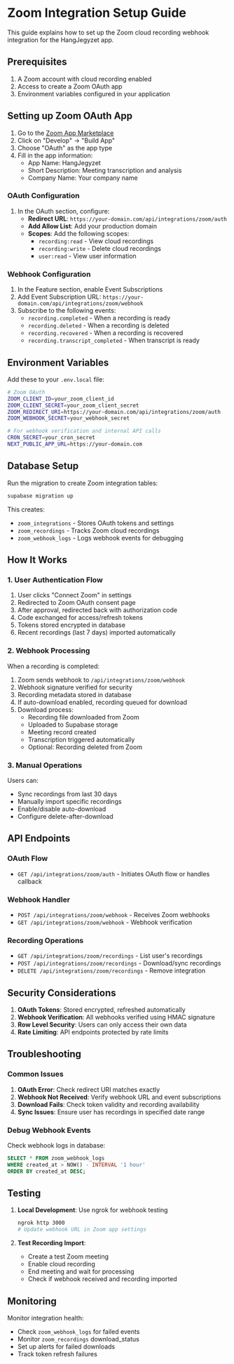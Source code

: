 # Zoom Integration Setup Guide

This guide explains how to set up the Zoom cloud recording webhook integration for the HangJegyzet app.

## Prerequisites

1. A Zoom account with cloud recording enabled
2. Access to create a Zoom OAuth app
3. Environment variables configured in your application

## Setting up Zoom OAuth App

1. Go to the [Zoom App Marketplace](https://marketplace.zoom.us/)
2. Click on "Develop" → "Build App"
3. Choose "OAuth" as the app type
4. Fill in the app information:
   - App Name: HangJegyzet
   - Short Description: Meeting transcription and analysis
   - Company Name: Your company name

### OAuth Configuration

1. In the OAuth section, configure:
   - **Redirect URL**: `https://your-domain.com/api/integrations/zoom/auth`
   - **Add Allow List**: Add your production domain
   - **Scopes**: Add the following scopes:
     - `recording:read` - View cloud recordings
     - `recording:write` - Delete cloud recordings
     - `user:read` - View user information

### Webhook Configuration

1. In the Feature section, enable Event Subscriptions
2. Add Event Subscription URL: `https://your-domain.com/api/integrations/zoom/webhook`
3. Subscribe to the following events:
   - `recording.completed` - When a recording is ready
   - `recording.deleted` - When a recording is deleted
   - `recording.recovered` - When a recording is recovered
   - `recording.transcript_completed` - When transcript is ready

## Environment Variables

Add these to your `.env.local` file:

```bash
# Zoom OAuth
ZOOM_CLIENT_ID=your_zoom_client_id
ZOOM_CLIENT_SECRET=your_zoom_client_secret
ZOOM_REDIRECT_URI=https://your-domain.com/api/integrations/zoom/auth
ZOOM_WEBHOOK_SECRET=your_webhook_secret

# For webhook verification and internal API calls
CRON_SECRET=your_cron_secret
NEXT_PUBLIC_APP_URL=https://your-domain.com
```

## Database Setup

Run the migration to create Zoom integration tables:

```bash
supabase migration up
```

This creates:
- `zoom_integrations` - Stores OAuth tokens and settings
- `zoom_recordings` - Tracks Zoom cloud recordings
- `zoom_webhook_logs` - Logs webhook events for debugging

## How It Works

### 1. User Authentication Flow

1. User clicks "Connect Zoom" in settings
2. Redirected to Zoom OAuth consent page
3. After approval, redirected back with authorization code
4. Code exchanged for access/refresh tokens
5. Tokens stored encrypted in database
6. Recent recordings (last 7 days) imported automatically

### 2. Webhook Processing

When a recording is completed:
1. Zoom sends webhook to `/api/integrations/zoom/webhook`
2. Webhook signature verified for security
3. Recording metadata stored in database
4. If auto-download enabled, recording queued for download
5. Download process:
   - Recording file downloaded from Zoom
   - Uploaded to Supabase storage
   - Meeting record created
   - Transcription triggered automatically
   - Optional: Recording deleted from Zoom

### 3. Manual Operations

Users can:
- Sync recordings from last 30 days
- Manually import specific recordings
- Enable/disable auto-download
- Configure delete-after-download

## API Endpoints

### OAuth Flow
- `GET /api/integrations/zoom/auth` - Initiates OAuth flow or handles callback

### Webhook Handler
- `POST /api/integrations/zoom/webhook` - Receives Zoom webhooks
- `GET /api/integrations/zoom/webhook` - Webhook verification

### Recording Operations
- `GET /api/integrations/zoom/recordings` - List user's recordings
- `POST /api/integrations/zoom/recordings` - Download/sync recordings
- `DELETE /api/integrations/zoom/recordings` - Remove integration

## Security Considerations

1. **OAuth Tokens**: Stored encrypted, refreshed automatically
2. **Webhook Verification**: All webhooks verified using HMAC signature
3. **Row Level Security**: Users can only access their own data
4. **Rate Limiting**: API endpoints protected by rate limits

## Troubleshooting

### Common Issues

1. **OAuth Error**: Check redirect URI matches exactly
2. **Webhook Not Received**: Verify webhook URL and event subscriptions
3. **Download Fails**: Check token validity and recording availability
4. **Sync Issues**: Ensure user has recordings in specified date range

### Debug Webhook Events

Check webhook logs in database:
```sql
SELECT * FROM zoom_webhook_logs 
WHERE created_at > NOW() - INTERVAL '1 hour'
ORDER BY created_at DESC;
```

## Testing

1. **Local Development**: Use ngrok for webhook testing
   ```bash
   ngrok http 3000
   # Update webhook URL in Zoom app settings
   ```

2. **Test Recording Import**:
   - Create a test Zoom meeting
   - Enable cloud recording
   - End meeting and wait for processing
   - Check if webhook received and recording imported

## Monitoring

Monitor integration health:
- Check `zoom_webhook_logs` for failed events
- Monitor `zoom_recordings` download_status
- Set up alerts for failed downloads
- Track token refresh failures